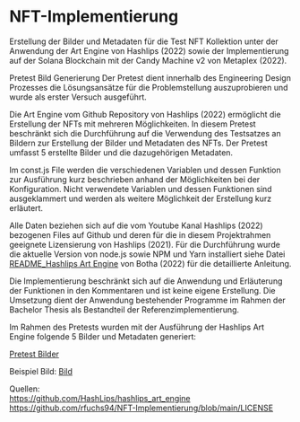# NFT-Implementierung
Erstellung der Bilder und Metadaten für die Test NFT Kollektion unter der Anwendung der Art Engine von Hashlips (2022) sowie der Implementierung auf der Solana Blockchain mit der Candy Machine v2  von Metaplex (2022).


Pretest Bild Generierung
Der Pretest dient innerhalb des Engineering Design Prozesses die Lösungsansätze für die Problemstellung auszuprobieren und wurde als erster Versuch ausgeführt.

Die Art Engine vom Github Repository von Hashlips (2022) ermöglicht die Erstellung der NFTs mit mehreren Möglichkeiten.
In diesem Pretest beschränkt sich die Durchführung auf die Verwendung des Testsatzes an Bildern zur Erstellung der Bilder und Metadaten des NFTs.
Der Pretest umfasst 5 erstellte Bilder und die dazugehörigen Metadaten.

Im const.js File werden die verschiedenen Variablen und dessen Funktion zur Ausführung kurz beschrieben anhand der Möglichkeiten bei der Konfiguration.
Nicht verwendete Variablen und dessen Funktionen sind ausgeklammert und werden als weitere Möglichkeit der Erstellung kurz erläutert.

Alle Daten beziehen sich auf die vom Youtube Kanal Hashlips (2022) bezogenen Files auf Github und deren für die in diesem Projektrahmen geeignete Lizensierung von Hashlips (2021).
Für die Durchführung wurde die aktuelle Version von node.js sowie NPM und Yarn installiert siehe Datei [README_Hashlips Art Engine](https://github.com/rfuchs94/NFT-Implementierung/blob/main/Art%20Engine/README_Hashlips%20Art%20Engine.md) von Botha (2022) für die detaillierte Anleitung.

Die Implementierung beschränkt sich auf die Anwendung und Erläuterung der Funktionen in den Kommentaren und ist keine eigene Erstellung. Die Umsetzung dient der Anwendung bestehender Programme im Rahmen der Bachelor Thesis als Bestandteil der Referenzimplementierung.


Im Rahmen des Pretests wurden mit der Ausführung der Hashlips Art Engine folgende 5 Bilder und Metadaten generiert: 

[Pretest Bilder](https://github.com/rfuchs94/NFT-Implementierung/tree/main/Art%20Engine/build/images)

Beispiel Bild:
[Bild](build/images/0.png)













Quellen: <br>
https://github.com/HashLips/hashlips_art_engine <br>
https://github.com/rfuchs94/NFT-Implementierung/blob/main/LICENSE
